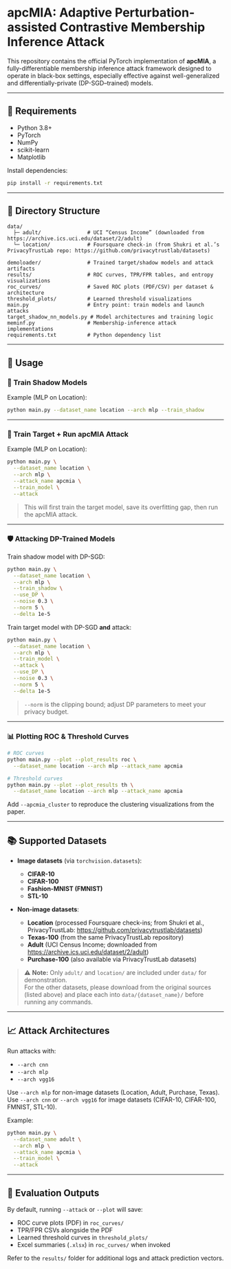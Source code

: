 # apcMIA: Adaptive Perturbation-assisted Contrastive Membership Inference Attack

This repository contains the official PyTorch implementation of **apcMIA**, a fully-differentiable membership inference attack framework designed to operate in black-box settings, especially effective against well-generalized and differentially-private (DP-SGD–trained) models.

---

## 🧠 Requirements

- Python 3.8+  
- PyTorch  
- NumPy  
- scikit-learn  
- Matplotlib  

Install dependencies:

```bash
pip install -r requirements.txt
```

---

## 📁 Directory Structure

```
data/                    
  ├─ adult/               # UCI “Census Income” (downloaded from https://archive.ics.uci.edu/dataset/2/adult)
  └─ location/            # Foursquare check-in (from Shukri et al.’s PrivacyTrustLab repo: https://github.com/privacytrustlab/datasets)

demoloader/               # Trained target/shadow models and attack artifacts  
results/                  # ROC curves, TPR/FPR tables, and entropy visualizations  
roc_curves/               # Saved ROC plots (PDF/CSV) per dataset & architecture  
threshold_plots/          # Learned threshold visualizations  
main.py                   # Entry point: train models and launch attacks  
target_shadow_nn_models.py # Model architectures and training logic  
meminf.py                 # Membership-inference attack implementations  
requirements.txt          # Python dependency list  
```

---

## 🏃 Usage

### 🔧 Train Shadow Models

Example (MLP on Location):

```bash
python main.py --dataset_name location --arch mlp --train_shadow
```

---

### 🔧 Train Target + Run apcMIA Attack

Example (MLP on Location):

```bash
python main.py \
  --dataset_name location \
  --arch mlp \
  --attack_name apcmia \
  --train_model \
  --attack
```

> This will first train the target model, save its overfitting gap, then run the apcMIA attack.

---

### 🛡️ Attacking DP-Trained Models

Train shadow model with DP-SGD:

```bash
python main.py \
  --dataset_name location \
  --arch mlp \
  --train_shadow \
  --use_DP \
  --noise 0.3 \
  --norm 5 \
  --delta 1e-5
```

Train target model with DP-SGD **and** attack:

```bash
python main.py \
  --dataset_name location \
  --arch mlp \
  --train_model \
  --attack \
  --use_DP \
  --noise 0.3 \
  --norm 5 \
  --delta 1e-5
```

> `--norm` is the clipping bound; adjust DP parameters to meet your privacy budget.

---

### 📊 Plotting ROC & Threshold Curves

```bash
# ROC curves
python main.py --plot --plot_results roc \
  --dataset_name location --arch mlp --attack_name apcmia

# Threshold curves
python main.py --plot --plot_results th \
  --dataset_name location --arch mlp --attack_name apcmia
```

Add `--apcmia_cluster` to reproduce the clustering visualizations from the paper.

---

## 📚 Supported Datasets

- **Image datasets** (via `torchvision.datasets`):  
  - **CIFAR-10**  
  - **CIFAR-100**  
  - **Fashion-MNIST (FMNIST)**  
  - **STL-10**

- **Non-image datasets**:  
  - **Location** (processed Foursquare check-ins; from Shukri et al., PrivacyTrustLab: https://github.com/privacytrustlab/datasets)  
  - **Texas-100** (from the same PrivacyTrustLab repository)  
  - **Adult** (UCI Census Income; downloaded from https://archive.ics.uci.edu/dataset/2/adult)  
  - **Purchase-100** (also available via PrivacyTrustLab datasets)

> ⚠️ **Note:** Only `adult/` and `location/` are included under `data/` for demonstration.  
> For the other datasets, please download from the original sources (listed above) and place each into `data/{dataset_name}/` before running any commands.

---

## 📈 Attack Architectures

Run attacks with:

- `--arch cnn`  
- `--arch mlp`  
- `--arch vgg16`

Use `--arch mlp` for non-image datasets (Location, Adult, Purchase, Texas).  
Use `--arch cnn` or `--arch vgg16` for image datasets (CIFAR-10, CIFAR-100, FMNIST, STL-10).

Example:

```bash
python main.py \
  --dataset_name adult \
  --arch mlp \
  --attack_name apcmia \
  --train_model \
  --attack
```

---

## 🧪 Evaluation Outputs

By default, running `--attack` or `--plot` will save:

- ROC curve plots (PDF) in `roc_curves/`  
- TPR/FPR CSVs alongside the PDF  
- Learned threshold curves in `threshold_plots/`  
- Excel summaries (`.xlsx`) in `roc_curves/` when invoked  

Refer to the `results/` folder for additional logs and attack prediction vectors.
